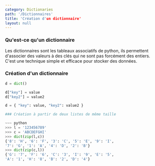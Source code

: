 ```yaml
---
category: Dictionaries
path: '/Dictionnaires'
title: 'Création d'un dictionnaire'
layout: null
---
```


### Qu'est-ce qu'un dictionnaire

Les dictionnaires sont les tableaux associatifs de python, ils permettent d'associer des valeurs à des clés qui ne sont pas
forcément des entiers. C'est une technique simple et efficace pour stocker des données.

### Création d'un dictionnaire

~~~ python
d = dict()

d["key"] = value
d["key2"] = value2
~~~

~~~ python
d = { "key": value, "key2": value2 }

### Création à partir de deux listes de même taille

~~~ python
>>> l = '123456789'
>>> c = 'ABCDEFGHI'
>>> dict(zip(l,c))
{'8': 'H', '6': 'F', '3': 'C', '5': 'E', '9': 'I', 
'7': 'G', '1': 'A', '4': 'D', '2': 'B'}
>>> dict(zip(c,l))
{'G': '7', 'F': '6', 'C': '3', 'I': '9', 'E': '5', 
'A': '1', 'H': '8', 'B': '2', 'D': '4'}
~~~
